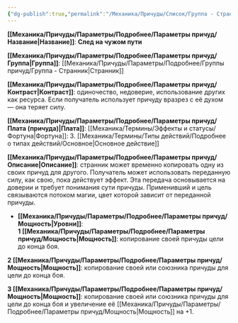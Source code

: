 ```yaml
---
{"dg-publish":true,"permalink":"/Механика/Причуды/Список/Группа - Странник/След на чужом пути/","noteIcon":"","created":"2025-09-12T19:47:49.995+03:00","updated":"2025-09-12T17:54:12.888+03:00"}
---
```



**[[Механика/Причуды/Параметры/Подробнее/Параметры причуд/Название\|Название]]**: **След на чужом пути**  

**[[Механика/Причуды/Параметры/Подробнее/Параметры причуд/Группа\|Группа]]**: [[Механика/Причуды/Параметры/Подробнее/Группы причуд/Группа - Странник\|Странник]]  

**[[Механика/Причуды/Параметры/Подробнее/Параметры причуд/Контраст\|Контраст]]**: одиночество, недоверие, использование других как ресурса. Если получатель использует причуду вразрез с её духом — она теряет силу.  

**[[Механика/Причуды/Параметры/Подробнее/Параметры причуд/Плата (причуда)\|Плата]]**: [[Механика/Термины/Эффекты и статусы/Фортуна\|Фортуна]]: 3. [[Механика/Термины/Типы действий/Подробнее о типах действий/Основное\|Основное действие]]  

**[[Механика/Причуды/Параметры/Подробнее/Параметры причуд/Описание\|Описание]]**:  странник может временно копировать одну из своих причуд для другого. Получатель может использовать переданную силу, как свою, пока действует эффект. Эта передача основывается на доверии и требует понимания сути причуды. Применивший и цель связываются потоком магии, цвет которой зависит от переданной причуды.


- **[[Механика/Причуды/Параметры/Подробнее/Параметры причуд/Мощность\|Уровни]]**:  
**1 [[Механика/Причуды/Параметры/Подробнее/Параметры причуд/Мощность\|Мощность]]**: копирование своей причуды цели до конца боя.

**2 [[Механика/Причуды/Параметры/Подробнее/Параметры причуд/Мощность\|Мощность]]**: копирование своей или союзника причуды для цели до конца боя.

**3 [[Механика/Причуды/Параметры/Подробнее/Параметры причуд/Мощность\|Мощность]]**: копирование своей или союзника причуды для цели до конца боя и увеличение её [[Механика/Причуды/Параметры/Подробнее/Параметры причуд/Мощность\|Мощность]] на +1. 

